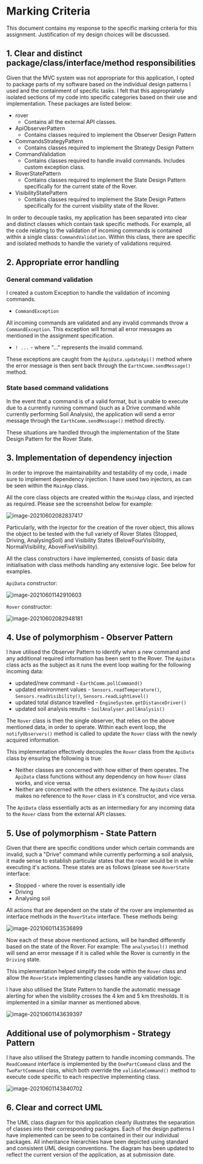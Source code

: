 # Marking Criteria

This document contains my response to the specific marking criteria for this assignment. Justification of my design choices will be discussed.



## 1. Clear and distinct package/class/interface/method responsibilities

Given that the MVC system was not appropriate for this application, I opted to package parts of my software based on the individual design patterns I used and the containment of specific tasks. I felt that this appropriately isolated sections of my code into specific categories based on their use and implementation. These packages are listed below:

- rover
  - Contains all the external API classes.
- ApiObserverPattern
  - Contains classes required to implement the Observer Design Pattern
- CommandsStrategyPattern
  - Contains classes required to implement the Strategy Design Pattern
- CommandValidation
  - Contains classes required to handle invalid commands. Includes custom exception class.
- RoverStatePattern
  - Contains classes required to implement the State Design Pattern specifically for the current state of the Rover.
- VisibilityStatePattern
  - Contains classes required to implement the State Design Pattern specifically for the current visibility state of the Rover. 

In order to decouple tasks, my application has been separated into clear and distinct classes which contain task specific methods. For example, all the code relating to the validation of incoming commands is contained within a single class: `CommandValidation`. Within this class, there are specific and isolated methods to handle the variety of validations required. 



## 2. Appropriate error handling

### General command validation

I created a custom Exception to handle the validation of incoming commands.

- `CommandException`

All incoming commands are validated and any invalid commands throw a `CommandException`. This exception will format all error messages as mentioned in the assignment specification.

- `! ...` - where "..." represents the invalid command.

These exceptions are caught from the `ApiData.updateApi()` method where the error message is then sent back through the `EarthComm.sendMessage()` method.

### State based command validations

In the event that a command is of a valid format, but is unable to execute due to a currently running command (such as a Drive command while currently performing Soil Analysis), the application will send a error message through the `EarthComm.sendMessage()` method directly. 

These situations are handled through the implementation of the State Design Pattern for the Rover State.



## 3. Implementation of dependency injection

In order to improve the maintainability and testability of my code, i made sure to implement dependency injection. I have used two injectors, as can be seen within the `MainApp` class. 

All the core class objects are created within the `MainApp` class, and injected as required. Please see the screenshot below for example:

![image-20210602082837417](/home/lucky/Documents/Uni/OOSE/Assignments/Assignment2/MarsRover/criteria.assets/image-20210602082837417.png)

Particularly, with the injector for the creation of the rover object, this allows the object to be tested with the full variety of Rover States (Stopped, Driving, AnalysingSoil) and Visibility States (BelowFourVisibility, NormalVisibility, AboveFiveVisibility).

All the class constructors i have implemented, consists of basic data initialisation with class methods handling any extensive logic. See below for examples.

 `ApiData`  constructor:

![image-20210601142910603](/home/lucky/Documents/Uni/OOSE/Assignments/Assignment2/MarsRover/criteria.assets/image-20210601142910603.png)

`Rover` constructor:

![image-20210602082948181](/home/lucky/Documents/Uni/OOSE/Assignments/Assignment2/MarsRover/criteria.assets/image-20210602082948181.png)



## 4. Use of polymorphism - Observer Pattern

I have utilised the Observer Pattern to identify when a new command and any additional required information has been sent to the Rover. The `ApiData` class acts as the subject as it runs the event loop waiting for the following incoming data:

- updated/new command - `EarthComm.pollCommand()`
- updated environment values - `Sensors.readTemperature()`, `Sensors.readVisibility()`, `Sensors.readLightLevel()`
- updated total distance travelled - `EngineSystem.getDistanceDriver()`
- updated soil analysis results - `SoilAnalyser.pollAnalysis()`

The `Rover` class is then the single observer, that relies on the above mentioned data, in order to operate. Within each event loop, the `notifyObservers()` method is called to update the `Rover` class with the newly acquired information. 

This implementation effectively decouples the `Rover` class from the `ApiData` class by ensuring the following is true:

- Neither classes are concerned with how either of them operates. The `ApiData` class functions without any dependency on how `Rover` class works, and vice versa.
- Neither are concerned with the others existence. The `ApiData` class makes no reference to the `Rover` class in it's constructor, and vice versa. 

The `ApiData` class essentially acts as an intermediary for any incoming data to the `Rover` class from the external API classes.



## 5. Use of polymorphism - State Pattern

Given that there are specific conditions under which certain commands are invalid, such a "Drive" command while currently performing a soil analysis, it made sense to establish particular states that the rover would be in while executing it's actions. These states are as follows (please see `RoverState` interface:

- Stopped - where the rover is essentially idle
- Driving
- Analysing soil

All actions that are dependent on the state of the rover are implemented as interface methods in the `RoverState` interface. These methods being:

![image-20210601143536899](/home/lucky/Documents/Uni/OOSE/Assignments/Assignment2/MarsRover/criteria.assets/image-20210601143536899.png)

Now each of these above mentioned actions, will be handled differently based on the state of the Rover. For example: The `analyseSoil()` method will send an error message if it is called while the Rover is currently in the `Driving` state.

This implementation helped simplify the code within the `Rover` class and allow the `RoverState` implementing classes handle any validation logic.

I have also utilised the State Pattern to handle the automatic message alerting for when the visibility crosses the 4 km and 5 km thresholds. It is implemented in a similar manner as mentioned above. 

![image-20210601143639397](/home/lucky/Documents/Uni/OOSE/Assignments/Assignment2/MarsRover/criteria.assets/image-20210601143639397.png)



## Additional use of polymorphism - Strategy Pattern

I have also utilised the Strategy pattern to handle incoming commands. The `ReadCommand` interface is implemented by the `OnePartCommand` class and the `TwoPartCommand` class, which both override the `validateCommand()` method to execute code specific to each respective implementing class. 

![image-20210601143840702](/home/lucky/Documents/Uni/OOSE/Assignments/Assignment2/MarsRover/criteria.assets/image-20210601143840702.png)



## 6. Clear and correct UML

The UML class diagram for this application clearly illustrates the separation of classes into their corresponding packages. Each of the design patterns I have implemented can be seen to be contained in their our individual packages. All inheritance hierarchies have been depicted using standard and consistent UML design conventions. The diagram has been updated to reflect the current version of the application, as at submission date. 